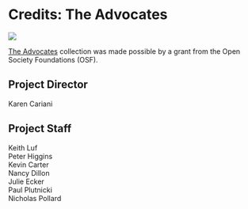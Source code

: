 # Credits: The Advocates

[![](https://s3.amazonaws.com/openvault.wgbh.org/logos/OSF.png)](http://www.opensocietyfoundations.org)

[The Advocates](/collections/advocates-advocates/full-program-video) collection was made possible by a grant from the Open Society Foundations (OSF).
  
## Project Director
Karen Cariani

## Project Staff
Keith Luf<br/>
Peter Higgins<br/>
Kevin Carter<br/>
Nancy Dillon<br/>
Julie Ecker<br/>
Paul Plutnicki<br/>
Nicholas Pollard<br/>






